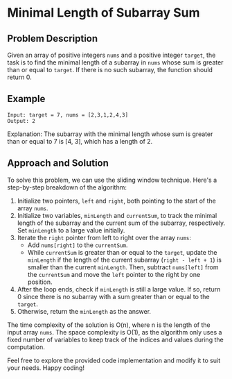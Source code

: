 # Minimal Length of Subarray Sum

## Problem Description
Given an array of positive integers `nums` and a positive integer `target`, the task is to find the minimal length of a subarray in `nums` whose sum is greater than or equal to `target`. If there is no such subarray, the function should return 0.

## Example
```
Input: target = 7, nums = [2,3,1,2,4,3]
Output: 2
```
Explanation: The subarray with the minimal length whose sum is greater than or equal to 7 is [4, 3], which has a length of 2.

## Approach and Solution
To solve this problem, we can use the sliding window technique. Here's a step-by-step breakdown of the algorithm:

1. Initialize two pointers, `left` and `right`, both pointing to the start of the array `nums`.
2. Initialize two variables, `minLength` and `currentSum`, to track the minimal length of the subarray and the current sum of the subarray, respectively. Set `minLength` to a large value initially.
3. Iterate the `right` pointer from left to right over the array `nums`:
   - Add `nums[right]` to the `currentSum`.
   - While `currentSum` is greater than or equal to the `target`, update the `minLength` if the length of the current subarray (`right - left + 1`) is smaller than the current `minLength`. Then, subtract `nums[left]` from the `currentSum` and move the `left` pointer to the right by one position.
4. After the loop ends, check if `minLength` is still a large value. If so, return 0 since there is no subarray with a sum greater than or equal to the `target`.
5. Otherwise, return the `minLength` as the answer.

The time complexity of the solution is O(n), where n is the length of the input array `nums`. The space complexity is O(1), as the algorithm only uses a fixed number of variables to keep track of the indices and values during the computation.

Feel free to explore the provided code implementation and modify it to suit your needs. Happy coding!
